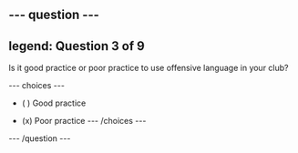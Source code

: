 --- question ---
---
legend: Question 3 of 9
---

Is it good practice or poor practice to use offensive language in your club?

--- choices ---
- ( ) Good practice

- (x) Poor practice --- /choices ---

--- /question ---
